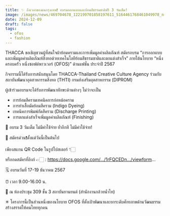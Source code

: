 ```yaml
---
title: ✨ ถึงเวลาของคนกรุงเทพ❗️ อบรมออกแบบและย้อมสีธรรมชาติฟรี 3 วันเต็ม!
image: /images/news/469704678_122199701858197611_5164461768461049978_n-2.jpg
date: 2024-12-09
draft: false
tags:
  - ofos
  - fashion
---
```

THACCA ขอเชิญชวนผู้ที่สนใจผ้าย้อมครามและการเพิ่มมูลค่าผลิตภัณฑ์ สมัครอบรม “การออกแบบและเพิ่มมูลค่าผลิตภัณฑ์สิ่งทอด้วยเทคโนโลยีย้อมสีธรรมชาติและตกแต่งสำเร็จ” ภายใต้นโยบาย “หนึ่งครอบครัว หนึ่งซอฟต์พาวเวอร์ (OFOS)” ด้านแฟชั่น ประจำปี 2567



กิจกรรมนี้ได้รับการสนับสนุนโดย THACCA-Thailand Creative Culture Agency ร่วมกับสถาบันพัฒนาอุตสาหกรรมสิ่งทอ (THTI) กรมส่งเสริมอุตสาหกรรม (DIPROM)



ผู้เข้าร่วมอบรมจะได้รับการพัฒนาทักษะด้านต่างๆ ไม่ว่าจะเป็น

* การย้อมสีครามเทคนิคการก่อหม้อคราม
* การทำเสื้อมัดย้อมสีคราม (Indigo Dyeing)
* เทคนิคการพิมพ์กัดสีคราม (Discharge Printing)
* การตกแต่งสำเร็จเพิ่มมูลค่าผลิตภัณฑ์ (Finishing)



🌟 อบรม 3 วันเต็ม ไม่มีค่าใช้จ่าย ย้ำอีกที ไม่มีค่าใช้จ่าย!



🚨 สมัครด่วน❗️ตั้งแต่วันนี้เป็นต้นไป

เพียงสแกน QR Code ในรูปโปสเตอร์ 👇🏻

หรือกดสมัครที่ลิงก์ 👉🏻 : https://docs.google.com/.../1rFQCEDn.../viewform...



🗓️ อบรมวันที่ 17-19 ธันวาคม 2567

⏰ เวลา 9.00-16.00 น.

📍 ณ ห้องประชุม 309 ชั้น 3 สถาบันยานยนต์ (สำนักงานกล้วยน้ำไท)



✳︎ โครงการนี้เป็นส่วนหนึ่งของนโยบาย OFOS ที่ตั้งเป้าพัฒนาและยกระดับศักยภาพด้านวัฒนธรรมสร้างสรรค์ให้คนไทยทุกคน

